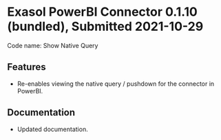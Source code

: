 # Exasol PowerBI Connector 0.1.10 (bundled), Submitted 2021-10-29

Code name: Show Native Query

## Features

* Re-enables viewing the native query / pushdown for the connector in PowerBI.

## Documentation

* Updated documentation.